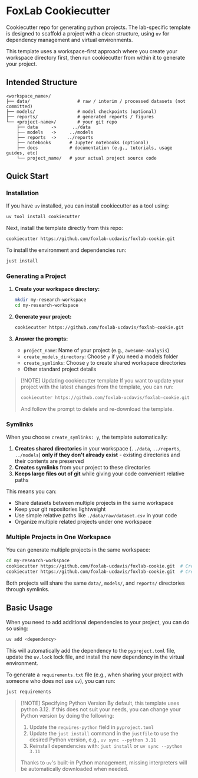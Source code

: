 # FoxLab Cookiecutter

Cookiecutter repo for generating python projects. The lab-specific template is designed to scaffold a project with a clean structure, using `uv` for dependency management and virtual environments.

This template uses a workspace-first approach where you create your workspace directory first, then run cookiecutter from within it to generate your project.

## Intended Structure

```text
<workspace_name>/
├── data/                  # raw / interim / processed datasets (not committed)
├── models/                # model checkpoints (optional)
├── reports/               # generated reports / figures
└── <project-name>/        # your git repo
    ├── data     ->      ../data
    ├── models   ->     ../models
    ├── reports  ->    ../reports
    ├── notebooks       # Jupyter notebooks (optional)
    ├── docs            # documentation (e.g., tutorials, usage guides, etc)
    └── project_name/   # your actual project source code
```

## Quick Start

### Installation

If you have `uv` installed, you can install cookiecutter as a tool using:

```bash
uv tool install cookiecutter
```

Next, install the template directly from this repo:

```bash
cookiecutter https://github.com/foxlab-ucdavis/foxlab-cookie.git
```

To install the environment and dependencies run:

```bash
just install
```

### Generating a Project

1. **Create your workspace directory:**

   ```bash
   mkdir my-research-workspace
   cd my-research-workspace
   ```

2. **Generate your project:**

   ```bash
   cookiecutter https://github.com/foxlab-ucdavis/foxlab-cookie.git
   ```

3. **Answer the prompts:**
   - `project_name`: Name of your project (e.g., `awesome-analysis`)
   - `create_models_directory`: Choose `y` if you need a models folder
   - `create_symlinks`: Choose `y` to create shared workspace directories
   - Other standard project details

> [!NOTE] Updating cookiecutter template
> If you want to update your project with the latest changes from the template, you can run:
>
> ```bash
> cookiecutter https://github.com/foxlab-ucdavis/foxlab-cookie.git --replay
> ```
>
> And follow the prompt to delete and re-download the template.

### Symlinks

When you choose `create_symlinks: y`, the template automatically:

1. **Creates shared directories** in your workspace (`../data`, `../reports`, `../models`) **only if they don't already exist** - existing directories and their contents are preserved
2. **Creates symlinks** from your project to these directories
3. **Keeps large files out of git** while giving your code convenient relative paths

This means you can:

- Share datasets between multiple projects in the same workspace
- Keep your git repositories lightweight
- Use simple relative paths like `./data/raw/dataset.csv` in your code
- Organize multiple related projects under one workspace

### Multiple Projects in One Workspace

You can generate multiple projects in the same workspace:

```bash
cd my-research-workspace
cookiecutter https://github.com/foxlab-ucdavis/foxlab-cookie.git  # Creates project-1
cookiecutter https://github.com/foxlab-ucdavis/foxlab-cookie.git  # Creates project-2
```

Both projects will share the same `data/`, `models/`, and `reports/` directories through symlinks.

## Basic Usage

When you need to add additional dependencies to your project, you can do so using:

```bash
uv add <dependency>
```

This will automatically add the dependency to the `pyproject.toml` file, update the `uv.lock` lock file, and install the new dependency in the virtual environment.

To generate a `requirements.txt` file (e.g., when sharing your project with someone who does not use `uv`), you can run:

```bash
just requirements
```

> [!NOTE] Specifying Python Version
> By default, this template uses python 3.12. If this does not suit your needs, you can change your Python version by doing the following:
>
> 1. Update the `requires-python` field in `pyproject.toml`
> 2. Update the `just install` command in the `justfile` to use the desired Python version, e.g., `uv sync --python 3.11`
> 3. Reinstall dependencies with: `just install` or `uv sync --python 3.11`
>
> Thanks to `uv`'s built-in Python management, missing interpreters will be automatically downloaded when needed.
